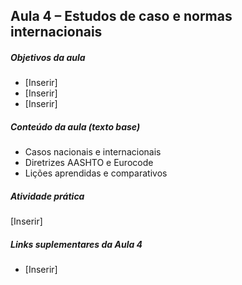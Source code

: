 ## Aula 4 – Estudos de caso e normas internacionais

##### Objetivos da aula
- [Inserir]
- [Inserir]
- [Inserir]

##### Conteúdo da aula (texto base)
- Casos nacionais e internacionais
- Diretrizes AASHTO e Eurocode
- Lições aprendidas e comparativos

##### Atividade prática
[Inserir]

##### Links suplementares da Aula 4
- [Inserir]
